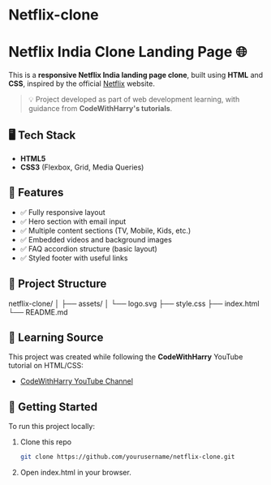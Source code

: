 # Netflix-clone
# Netflix India Clone Landing Page 🌐

This is a **responsive Netflix India landing page clone**, built using **HTML** and **CSS**, inspired by the official [Netflix](https://www.netflix.com/in/) website.

> 💡 Project developed as part of web development learning, with guidance from **CodeWithHarry's tutorials**.

## 🖥️ Tech Stack

- **HTML5**
- **CSS3** (Flexbox, Grid, Media Queries)

## 🎯 Features

- ✅ Fully responsive layout
- ✅ Hero section with email input
- ✅ Multiple content sections (TV, Mobile, Kids, etc.)
- ✅ Embedded videos and background images
- ✅ FAQ accordion structure (basic layout)
- ✅ Styled footer with useful links



## 📁 Project Structure

netflix-clone/
│
├── assets/
│ └── logo.svg
├── style.css
├── index.html
└── README.md


## 🧠 Learning Source

This project was created while following the **CodeWithHarry** YouTube tutorial on HTML/CSS:
- [CodeWithHarry YouTube Channel](https://www.youtube.com/c/CodeWithHarry)

## 🚀 Getting Started

To run this project locally:

1. Clone this repo  
   ```bash
   git clone https://github.com/yourusername/netflix-clone.git

2. Open index.html in your browser.